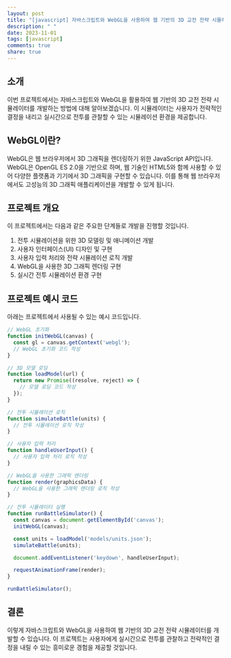 ```yaml
---
layout: post
title: "[javascript] 자바스크립트와 WebGL을 사용하여 웹 기반의 3D 교전 전략 시뮬레이터 개발"
description: " "
date: 2023-11-01
tags: [javascript]
comments: true
share: true
---
```


## 소개

이번 프로젝트에서는 자바스크립트와 WebGL을 활용하여 웹 기반의 3D 교전 전략 시뮬레이터를 개발하는 방법에 대해 알아보겠습니다. 이 시뮬레이터는 사용자가 전략적인 결정을 내리고 실시간으로 전투를 관찰할 수 있는 시뮬레이션 환경을 제공합니다.

## WebGL이란?

WebGL은 웹 브라우저에서 3D 그래픽을 렌더링하기 위한 JavaScript API입니다. WebGL은 OpenGL ES 2.0을 기반으로 하며, 웹 기술인 HTML5와 함께 사용할 수 있어 다양한 플랫폼과 기기에서 3D 그래픽을 구현할 수 있습니다. 이를 통해 웹 브라우저에서도 고성능의 3D 그래픽 애플리케이션을 개발할 수 있게 됩니다.

## 프로젝트 개요

이 프로젝트에서는 다음과 같은 주요한 단계들로 개발을 진행할 것입니다.

1. 전투 시뮬레이션을 위한 3D 모델링 및 애니메이션 개발
2. 사용자 인터페이스(UI) 디자인 및 구현
3. 사용자 입력 처리와 전략 시뮬레이션 로직 개발
4. WebGL을 사용한 3D 그래픽 렌더링 구현
5. 실시간 전투 시뮬레이션 환경 구현

## 프로젝트 예시 코드

아래는 프로젝트에서 사용될 수 있는 예시 코드입니다.

```javascript
// WebGL 초기화
function initWebGL(canvas) {
  const gl = canvas.getContext('webgl');
  // WebGL 초기화 코드 작성
}

// 3D 모델 로딩
function loadModel(url) {
  return new Promise((resolve, reject) => {
    // 모델 로딩 코드 작성
  });
}

// 전투 시뮬레이션 로직
function simulateBattle(units) {
  // 전투 시뮬레이션 로직 작성
}

// 사용자 입력 처리
function handleUserInput() {
  // 사용자 입력 처리 로직 작성
}

// WebGL을 사용한 그래픽 렌더링
function render(graphicsData) {
  // WebGL을 사용한 그래픽 렌더링 로직 작성
}

// 전투 시뮬레이터 실행
function runBattleSimulator() {
  const canvas = document.getElementById('canvas');
  initWebGL(canvas);

  const units = loadModel('models/units.json');
  simulateBattle(units);

  document.addEventListener('keydown', handleUserInput);

  requestAnimationFrame(render);
}

runBattleSimulator();
```
## 결론

이렇게 자바스크립트와 WebGL을 사용하여 웹 기반의 3D 교전 전략 시뮬레이터를 개발할 수 있습니다. 이 프로젝트는 사용자에게 실시간으로 전투를 관찰하고 전략적인 결정을 내릴 수 있는 흥미로운 경험을 제공할 것입니다.